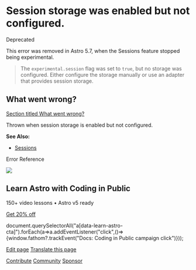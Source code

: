 Session storage was enabled but not configured.
===============================================

Deprecated

This error was removed in Astro 5.7, when the Sessions feature stopped being experimental.

> The `experimental.session` flag was set to `true`, but no storage was configured. Either configure the storage manually or use an adapter that provides session storage.

What went wrong?
----------------

[Section titled What went wrong?](#what-went-wrong)

Thrown when session storage is enabled but not configured.

**See Also:**

*   [Sessions](/en/guides/sessions/)

Error Reference

![](/_astro/CodingInPublic.DpaYu7Qd_5sx41.webp)

Learn Astro with **Coding in Public**
-------------------------------------

150+ video lessons • Astro v5 ready

[Get 20% off](https://learnastro.dev?code=ASTRO_PROMO)

document.querySelectorAll("a\[data-learn-astro-cta\]").forEach(a=>a.addEventListener("click",()=>{window.fathom?.trackEvent("Docs: Coding in Public campaign click")}));

[Edit page](https://github.com/withastro/astro/blob/main/packages/astro/src/core/errors/errors-data.ts) [Translate this page](https://contribute.docs.astro.build/guides/i18n/)

[Contribute](/en/contribute/) [Community](https://astro.build/chat) [Sponsor](https://opencollective.com/astrodotbuild)

